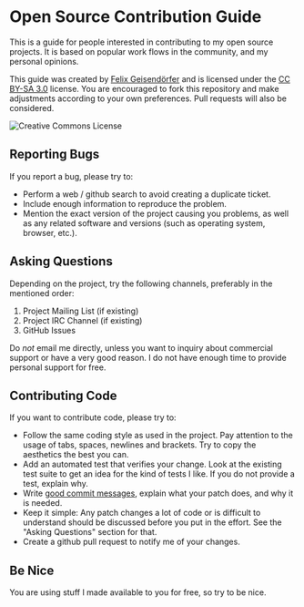 # Open Source Contribution Guide

This is a guide for people interested in contributing to my open source
projects. It is based on popular work flows in the community, and my personal
opinions.

This guide was created by [Felix Geisendörfer](http://felixge.de/) and is
licensed under the [CC BY-SA 3.0](http://creativecommons.org/licenses/by-sa/3.0/)
license. You are encouraged to fork this repository and make adjustments
according to your own preferences. Pull requests will also be considered.

![Creative Commons License](http://i.creativecommons.org/l/by-sa/3.0/88x31.png)

## Reporting Bugs

If you report a bug, please try to:

* Perform a web / github search to avoid creating a duplicate ticket.
* Include enough information to reproduce the problem.
* Mention the exact version of the project causing you problems, as well as
  any related software and versions (such as operating system, browser, etc.).

## Asking Questions

Depending on the project, try the following channels, preferably in the
mentioned order:

1. Project Mailing List (if existing)
1. Project IRC Channel (if existing)
1. GitHub Issues

Do *not* email me directly, unless you want to inquiry about commercial support
or have a very good reason. I do not have enough time to provide personal
support for free.

## Contributing Code

If you want to contribute code, please try to:

* Follow the same coding style as used in the project. Pay attention to the
  usage of tabs, spaces, newlines and brackets. Try to copy the aesthetics the
  best you can.
* Add an automated test that verifies your change. Look at the existing test
  suite to get an idea for the kind of tests I like. If you do not provide a
  test, explain why.
* Write [good commit messages](http://tbaggery.com/2008/04/19/a-note-about-git-commit-messages.html),
  explain what your patch does, and why it is needed.
* Keep it simple: Any patch changes a lot of code or is difficult to understand
  should be discussed before you put in the effort. See the "Asking Questions"
  section for that.
* Create a github pull request to notify me of your changes.

## Be Nice

You are using stuff I made available to you for free, so try to be nice.
